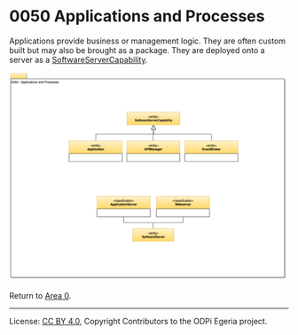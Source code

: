 <!-- SPDX-License-Identifier: CC-BY-4.0 -->
<!-- Copyright Contributors to the ODPi Egeria project. -->

# 0050 Applications and Processes

Applications provide business or management logic.
They are often custom built but may also be brought as a package.
They are deployed onto a server as a [SoftwareServerCapability](0042-Software-Server-Capabilities.md).

![UML](0050-Applications-and-Processes.png#pagewidth)

Return to [Area 0](Area-0-models.md).

----
License: [CC BY 4.0](https://creativecommons.org/licenses/by/4.0/),
Copyright Contributors to the ODPi Egeria project.
